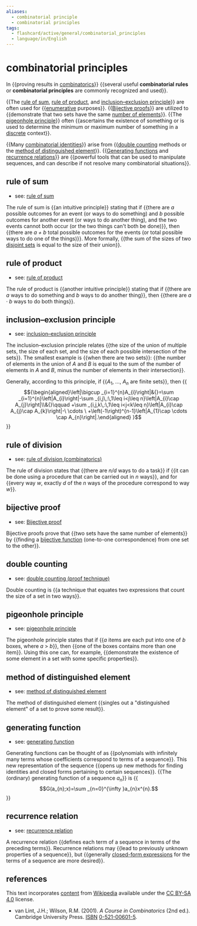 ```yaml
---
aliases:
  - combinatorial principle
  - combinatorial principles
tags:
  - flashcard/active/general/combinatorial_principles
  - language/in/English
---
```


# combinatorial principles

In {{proving results in [combinatorics](combinatorics.md)}} {{several useful __combinatorial rules__ or __combinatorial principles__ are commonly recognized and used}}. <!--SR:!2024-10-14,4,270!2024-10-14,4,270-->

{{The [rule of sum](addition%20principle.md), [rule of product](rule%20of%20product.md), and [inclusion–exclusion principle](inclusion–exclusion%20principle.md)}} are often used for {{[enumerative](enumerative%20combinatorics.md) purposes}}. {{[Bijective proofs](bijective%20proof.md)}} are utilized to {{demonstrate that two sets have the same [number of elements](cardinality.md)}}. {{The [pigeonhole principle](pigeonhole%20principle.md)}} often {{ascertains the existence of something or is used to determine the minimum or maximum number of something in a [discrete](discrete%20mathematics.md) context}}. <!--SR:!2024-10-14,4,270!2024-10-14,4,270!2024-10-14,4,270!2024-10-14,4,270!2024-10-14,4,270!2024-10-13,3,250-->

{{Many [combinatorial identities](combinatorial%20identities%20(page%20does%20not%20exist).md)}} arise from {{[double counting](double%20counting%20(proof%20technique).md) methods or the [method of distinguished element](method%20of%20distinguished%20element.md)}}. {{[Generating functions](generating%20function.md) and [recurrence relations](recurrence%20relation.md)}} are {{powerful tools that can be used to manipulate sequences, and can describe if not resolve many combinatorial situations}}. <!--SR:!2024-10-14,4,270!2024-10-14,4,270!2024-10-14,4,270!2024-10-14,4,270-->

## rule of sum

- see: [rule of sum](addition%20principle.md)

The rule of sum is {{an intuitive principle}} stating that if {{there are _a_ possible outcomes for an event (or ways to do something) and _b_ possible outcomes for another event (or ways to do another thing), and the two events cannot both occur (or the two things can't both be done)}}, then {{there are _a + b_ total possible outcomes for the events (or total possible ways to do one of the things)}}. More formally, {{the sum of the sizes of two [disjoint sets](disjoint%20sets.md) is equal to the size of their union}}. <!--SR:!2024-10-14,4,270!2024-10-14,4,270!2024-10-14,4,270!2024-10-14,4,270-->

## rule of product

- see: [rule of product](rule%20of%20product.md)

The rule of product is {{another intuitive principle}} stating that if {{there are _a_ ways to do something and _b_ ways to do another thing}}, then {{there are _a_ · _b_ ways to do both things}}. <!--SR:!2024-10-14,4,270!2024-10-14,4,270!2024-10-14,4,270-->

## inclusion–exclusion principle

- see: [inclusion–exclusion principle](inclusion–exclusion%20principle.md)

The inclusion–exclusion principle relates {{the size of the union of multiple sets, the size of each set, and the size of each possible intersection of the sets}}. The smallest example is {{when there are two sets}}: {{the number of elements in the union of _A_ and _B_ is equal to the sum of the number of elements in _A_ and _B_, minus the number of elements in their intersection}}. <!--SR:!2024-10-14,4,270!2024-10-14,4,270!2024-10-14,4,270-->

Generally, according to this principle, if {{_A_<sub>1</sub>, …, _A<sub>n</sub>_ are finite sets}}, then {{$${\begin{aligned}\left|\bigcup _{i=1}^{n}A_{i}\right|&{}=\sum _{i=1}^{n}\left|A_{i}\right|-\sum _{i,j\,:\,1\leq i<j\leq n}\left|A_{i}\cap A_{j}\right|\\&{}\qquad +\sum _{i,j,k\,:\,1\leq i<j<k\leq n}\left|A_{i}\cap A_{j}\cap A_{k}\right|-\ \cdots \ +\left(-1\right)^{n-1}\left|A_{1}\cap \cdots \cap A_{n}\right|.\end{aligned} }$$}} <!--SR:!2024-10-14,4,270!2024-10-14,4,270-->

## rule of division

- see: [rule of division (combinatorics)](rule%20of%20division%20(combinatorics).md)

The rule of division states that {{there are _n/d_ ways to do a task}} if {{it can be done using a procedure that can be carried out in _n_ ways}}, and for {{every way _w_, exactly _d_ of the _n_ ways of the procedure correspond to way _w_}}. <!--SR:!2024-10-14,4,270!2024-10-14,4,270!2024-10-14,4,270-->

## bijective proof

- see: [Bijective proof](bijective%20proof.md)

Bijective proofs prove that {{two sets have the same number of elements}} by {{finding a [bijective function](bijection.md) (one-to-one correspondence) from one set to the other}}. <!--SR:!2024-10-14,4,270!2024-10-14,4,270-->

## double counting

- see: [double counting (proof technique)](double%20counting%20(proof%20technique).md)

Double counting is {{a technique that equates two expressions that count the size of a set in two ways}}. <!--SR:!2024-10-14,4,270-->

## pigeonhole principle

- see: [pigeonhole principle](pigeonhole%20principle.md)

The pigeonhole principle states that if {{_a_ items are each put into one of _b_ boxes, where _a_ > _b_}}, then {{one of the boxes contains more than one item}}. Using this one can, for example, {{demonstrate the existence of some element in a set with some specific properties}}. <!--SR:!2024-10-14,4,270!2024-10-14,4,270!2024-10-14,4,270-->

## method of distinguished element

- see: [method of distinguished element](method%20of%20distinguished%20element.md)

The method of distinguished element {{singles out a "distinguished element" of a set to prove some result}}. <!--SR:!2024-10-14,4,270-->

## generating function

- see: [generating function](generating%20function.md)

Generating functions can be thought of as {{polynomials with infinitely many terms whose coefficients correspond to terms of a sequence}}. This new representation of the sequence {{opens up new methods for finding identities and closed forms pertaining to certain sequences}}. {{The (ordinary) generating function of a sequence _a_<sub>_n_</sub>}} is {{$$G(a_{n};x)=\sum _{n=0}^{\infty }a_{n}x^{n}.$$}} <!--SR:!2024-10-14,4,270!2024-10-14,4,270!2024-10-14,4,270!2024-10-14,4,270-->

## recurrence relation

- see: [recurrence relation](recurrence%20relation.md)

A recurrence relation {{defines each term of a sequence in terms of the preceding terms}}. Recurrence relations may {{lead to previously unknown properties of a sequence}}, but {{generally [closed-form expressions](closed-form%20expression.md) for the terms of a sequence are more desired}}. <!--SR:!2024-10-14,4,270!2024-10-14,4,270!2024-10-14,4,270-->

## references

This text incorporates [content](https://en.wikipedia.org/wiki/combinatorial_principles) from [Wikipedia](Wikipedia.md) available under the [CC BY-SA 4.0](https://creativecommons.org/licenses/by-sa/4.0/) license.

- van Lint, J.H.; Wilson, R.M. (2001). _A Course in Combinatorics_ (2nd ed.). Cambridge University Press. [ISBN](ISBN.md) [0-521-00601-5](https://en.wikipedia.org/wiki/Special%3ABookSources/0-521-00601-5).
